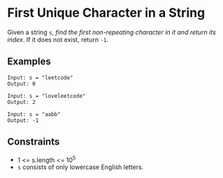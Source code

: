 # First Unique Character in a String
Given a string `s`, <i>find the first non-repeating character in it and return its index</i>. If it does not exist, return `-1`.

## Examples
```
Input: s = "leetcode"
Output: 0
```
```
Input: s = "loveleetcode"
Output: 2
```
```
Input: s = "aabb"
Output: -1
```

## Constraints
* 1 <= s.length <= 10<sup>5</sup>
* `s` consists of only lowercase English letters.
